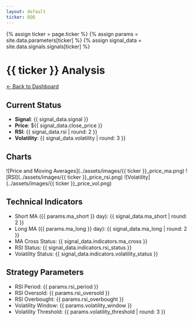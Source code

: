 ```yaml
---
layout: default
ticker: QQQ
---
```


{% assign ticker = page.ticker %}
{% assign params = site.data.parameters[ticker] %}
{% assign signal_data = site.data.signals.signals[ticker] %}

# {{ ticker }} Analysis

[← Back to Dashboard](../index.html)

## Current Status
- **Signal**: {{ signal_data.signal }}
- **Price**: ${{ signal_data.close_price }}
- **RSI**: {{ signal_data.rsi | round: 2 }}
- **Volatility**: {{ signal_data.volatility | round: 3 }}

## Charts
![Price and Moving Averages](../assets/images/{{ ticker }}_price_ma.png)
![RSI](../assets/images/{{ ticker }}_price_rsi.png)
![Volatility](../assets/images/{{ ticker }}_price_vol.png)

## Technical Indicators
- Short MA ({{ params.ma_short }} day): {{ signal_data.ma_short | round: 2 }}
- Long MA ({{ params.ma_long }} day): {{ signal_data.ma_long | round: 2 }}
- MA Cross Status: {{ signal_data.indicators.ma_cross }}
- RSI Status: {{ signal_data.indicators.rsi_status }}
- Volatility Status: {{ signal_data.indicators.volatility_status }}

## Strategy Parameters
- RSI Period: {{ params.rsi_period }}
- RSI Oversold: {{ params.rsi_oversold }}
- RSI Overbought: {{ params.rsi_overbought }}
- Volatility Window: {{ params.volatility_window }}
- Volatility Threshold: {{ params.volatility_threshold | round: 3 }}